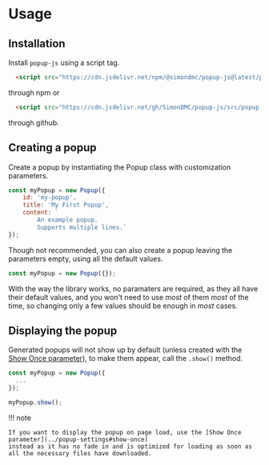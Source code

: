 Usage
=====

Installation
------------

Install `popup-js` using a script tag.

```html
  <script src="https://cdn.jsdelivr.net/npm/@simondmc/popup-js@latest/popup.min.js"></script>
```
through npm or
```html
  <script src="https://cdn.jsdelivr.net/gh/SimonDMC/popup-js/src/popup.min.js"></script>
```
through github.

Creating a popup
----------------

Create a popup by instantiating the Popup class with customization parameters.

```javascript
const myPopup = new Popup({
    id: 'my-popup',
    title: 'My First Popup',
    content: `
        An example popup.
        Supports multiple lines.`
});
```

Though not recommended, you can also create a popup leaving the parameters empty, using all the default values.

```javascript
const myPopup = new Popup({});
```

With the way the library works, no paramaters are required, as they all have their default values, and
you won't need to use *most* of them *most* of the time, so changing only a few values should be
enough in *most* cases.

Displaying the popup
--------------------

Generated popups will not show up by default (unless created with the [Show Once parameter](../popup-settings#show-once)),
to make them appear, call the `.show()` method.

```javascript
const myPopup = new Popup({
  ...
});

myPopup.show();
```

!!! note

    If you want to display the popup on page load, use the [Show Once parameter](../popup-settings#show-once)
    instead as it has no fade in and is optimized for loading as soon as
    all the necessary files have downloaded.

